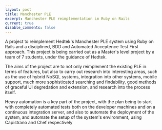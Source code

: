 ```yaml
---
layout: post
title: Manchester PLE
excerpt: Manchester PLE reimplementation in Ruby on Rails
current: true
disable_comments: false
---
```

A project to reimplement Hedtek's Manchester PLE system using Ruby on Rails and a disciplined, BDD and Automated Acceptence Test First approach. 
This project is being carried out as a Master's level project by a team of 7 students, under the guidance of Hedtek. 

The aims of the project are to not only reimplement the existing PLE in terms of features, but also to carry out research into interesting areas,
such as the use of hybrid NoSQL systems, integration into other systems, mobile support, much more sophisticated searching and findability, 
good methods of graceful UI degredation and extension, and research into the process itself.

Heavy automation is a key part of the project, with the plan being to start with completely automated tests both on the developer machines and on a
continuous integration server, and also to automate the deployment of the system, and automate the setup of the system's environment, using Capistrano and Chef
respectively
